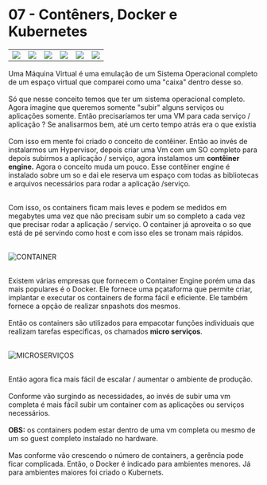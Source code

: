 # 07 - Contêners, Docker e Kubernetes

<table>
     <tr>
          <td><img src="Imagens/conatainer_simples.png"></img></td>
          <td><img src="Imagens/x.png"></img></td>
          <td><img src="Imagens/docker.png"></img></td>
          <td><img src="Imagens/x.png"></img></td>
          <td><img src="Imagens/kubernets.png"></img></td>
          <td><img src="Imagens/x.png"></img></td>
     </tr>
<table>

Uma Máquina Virtual é uma emulação de um Sistema Operacional completo de um espaço virtual que comparei como uma "caixa" dentro desse so. <br></br>
Só que nesse conceito temos que ter um sistema operacional completo. Agora imagine que queremos somente "subir" alguns serviços ou aplicações somente. Então precisaríamos ter uma VM para cada serviço / aplicação ? Se analisarmos bem, até um certo tempo atrás era o que existia <br></br>
Com isso em mente foi criado o conceito de contêiner. Então ao invés de instalarmos um Hypervisor, depois criar uma Vm com um SO completo para depois subirmos a aplicação / serviço, agora instalamos um **contêiner engine.** Agora o conceito muda um pouco. Esse contêiner engine é instalado sobre um so e dai ele reserva um espaço com todas as bibliotecas e arquivos necessários para rodar a aplicação /serviço. <br></br>

Com isso, os containers ficam mais leves e podem se medidos em megabytes uma vez que não precisam subir um so completo a cada vez que precisar rodar a aplicação / serviço. O container já aproveita o so que está de pé servindo como host e com isso eles se tronam mais rápidos. <br></br>

![CONTAINER](Imagens/cointainer.png) <br></br>

Existem várias empresas que fornecem o Container Engine porém uma das mais populares é o Docker. Ele fornece uma pçataforma que permite criar, implantar e executar os containers de forma fácil e eficiente. Ele também fornece a opção de realizar snpashots dos mesmos. <br></br>
Então os containers são utilizados para empacotar funções individuais que realizam tarefas especificas, os chamados **micro serviços**. <br></br>

![MICROSERVIÇOS](Imagens/microservicos.png) <br></br>

Então agora fica mais fácil de escalar / aumentar o ambiente de produção. <br></br>
Conforme vão surgindo as necessidades, ao invés de subir uma vm completa é mais fácil subir um container com as aplicações ou serviços necessários. <br></br>
**OBS:** os containers podem estar dentro de uma vm completa ou mesmo de um so guest completo instalado no hardware. <br></br>
Mas conforme vão crescendo o número de containers, a gerência pode ficar complicada. Então, o Docker é indicado para ambientes menores. Já para ambientes maiores foi criado o Kubernets.
